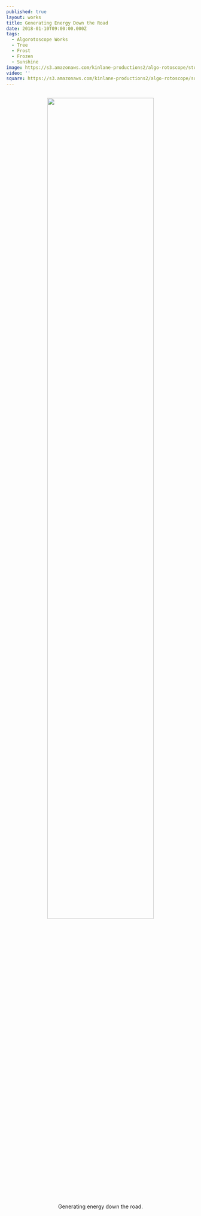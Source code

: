 ```yaml
---
published: true
layout: works
title: Generating Energy Down the Road
date: 2018-01-10T09:00:00.000Z
tags:
  - Algorotoscope Works
  - Tree
  - Frost
  - Frozen
  - Sunshine
image: https://s3.amazonaws.com/kinlane-productions2/algo-rotoscope/stories/machine-road_light_dali.jpg
video: ''
square: https://s3.amazonaws.com/kinlane-productions2/algo-rotoscope/square/machine-road_light_dali_square.jpg
---
```

<p align="center"><img src="{{ page.image }}" width="75%" style="padding: 15px;" /></p>
<center>Generating energy down the road.</center>
